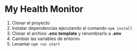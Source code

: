 # My Health Monitor

1. Clonar el proyecto
2. Instalar dependencias ejecutando el comando ```npm install```
3. Clonar el archivo __.env.template__ y renombrarlo a __.env__
4. Cambiar las variables de entorno
6. Levantar  ```npm run start```